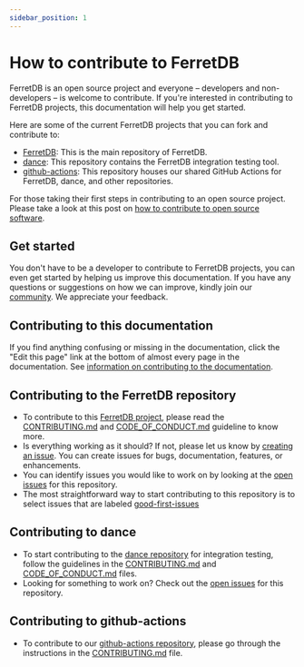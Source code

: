 ```yaml
---
sidebar_position: 1
---
```


# How to contribute to FerretDB

FerretDB is an open source project and everyone – developers and non-developers – is welcome to contribute.
If you're interested in contributing to FerretDB projects, this documentation will help you get started.

Here are some of the current FerretDB projects that you can fork and contribute to:

- [FerretDB](https://github.com/FerretDB/FerretDB): This is the main repository of FerretDB.
- [dance](https://github.com/FerretDB/dance): This repository contains the FerretDB integration testing tool.
- [github-actions](https://github.com/FerretDB/github-actions): This repository houses our shared GitHub Actions for FerretDB, dance, and other repositories.

For those taking their first steps in contributing to an open source project.
Please take a look at this post on [how to contribute to open source software](https://blog.ferretdb.io/how-to-contribute-to-open-source-2022/).

## Get started

You don't have to be a developer to contribute to FerretDB projects, you can even get started by helping us improve this documentation.
If you have any questions or suggestions on how we can improve, kindly join our [community](/#community).
We appreciate your feedback.

## Contributing to this documentation

If you find anything confusing or missing in the documentation, click the "Edit this page" link at the bottom of almost every page in the documentation.
See [information on contributing to the documentation](https://github.com/FerretDB/FerretDB/blob/main-v1/CONTRIBUTING.md#contributing-documentation).

## Contributing to the FerretDB repository

- To contribute to this [FerretDB project](https://github.com/FerretDB/FerretDB/), please read the [CONTRIBUTING.md](https://github.com/FerretDB/FerretDB/blob/main-v1/CONTRIBUTING.md) and [CODE_OF_CONDUCT.md](https://github.com/FerretDB/FerretDB/blob/main-v1/CODE_OF_CONDUCT.md) guideline to know more.
- Is everything working as it should?
  If not, please let us know by [creating an issue](https://github.com/FerretDB/FerretDB/issues/new/choose).
  You can create issues for bugs, documentation, features, or enhancements.
- You can identify issues you would like to work on by looking at the [open issues](https://github.com/FerretDB/FerretDB/issues) for this repository.
- The most straightforward way to start contributing to this repository is to select issues that are labeled [good-first-issues](https://github.com/FerretDB/FerretDB/contribute)

## Contributing to dance

- To start contributing to the [dance repository](https://github.com/FerretDB/dance) for integration testing, follow the guidelines in the [CONTRIBUTING.md](https://github.com/FerretDB/dance/blob/main/CONTRIBUTING.md) and [CODE_OF_CONDUCT.md](https://github.com/FerretDB/dance/blob/main/CODE_OF_CONDUCT.md) files.
- Looking for something to work on?
  Check out the [open issues](https://github.com/FerretDB/dance/issues) for this repository.

## Contributing to github-actions

- To contribute to our [github-actions repository](https://github.com/FerretDB/github-actions/), please go through the instructions in the [CONTRIBUTING.md](https://github.com/FerretDB/github-actions/blob/main/CONTRIBUTING.md) file.
